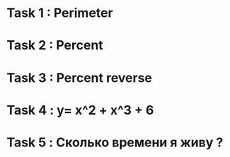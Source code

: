 # Task 1 : Perimeter 

# Task 2 : Percent

# Task 3 : Percent reverse

# Task 4 : y= x^2 + x^3 + 6

# Task 5 : Сколько времени я живу ?
